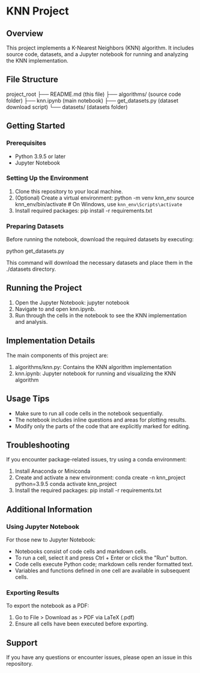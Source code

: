 # KNN Project

## Overview

This project implements a K-Nearest Neighbors (KNN) algorithm. It includes source code, datasets, and a Jupyter notebook for running and analyzing the KNN implementation.

## File Structure

project_root
├── README.md  (this file)
├── algorithms/  (source code folder)
├── knn.ipynb  (main notebook)
├── get_datasets.py  (dataset download script)
└── datasets/  (datasets folder)

## Getting Started

### Prerequisites

- Python 3.9.5 or later
- Jupyter Notebook

### Setting Up the Environment

1. Clone this repository to your local machine.
2. (Optional) Create a virtual environment:
   python -m venv knn_env
   source knn_env/bin/activate  # On Windows, use `knn_env\Scripts\activate`
3. Install required packages:
   pip install -r requirements.txt

### Preparing Datasets

Before running the notebook, download the required datasets by executing:

python get_datasets.py

This command will download the necessary datasets and place them in the ./datasets directory.

## Running the Project

1. Open the Jupyter Notebook:
   jupyter notebook
2. Navigate to and open knn.ipynb.
3. Run through the cells in the notebook to see the KNN implementation and analysis.

## Implementation Details

The main components of this project are:

1. algorithms/knn.py: Contains the KNN algorithm implementation
2. knn.ipynb: Jupyter notebook for running and visualizing the KNN algorithm

## Usage Tips

- Make sure to run all code cells in the notebook sequentially.
- The notebook includes inline questions and areas for plotting results.
- Modify only the parts of the code that are explicitly marked for editing.

## Troubleshooting

If you encounter package-related issues, try using a conda environment:

1. Install Anaconda or Miniconda
2. Create and activate a new environment:
   conda create -n knn_project python=3.9.5
   conda activate knn_project
3. Install the required packages:
   pip install -r requirements.txt

## Additional Information

### Using Jupyter Notebook

For those new to Jupyter Notebook:

- Notebooks consist of code cells and markdown cells.
- To run a cell, select it and press Ctrl + Enter or click the "Run" button.
- Code cells execute Python code; markdown cells render formatted text.
- Variables and functions defined in one cell are available in subsequent cells.

### Exporting Results

To export the notebook as a PDF:
1. Go to File > Download as > PDF via LaTeX (.pdf)
2. Ensure all cells have been executed before exporting.

## Support

If you have any questions or encounter issues, please open an issue in this repository.
